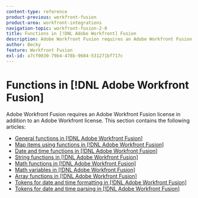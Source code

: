 ```yaml
---
content-type: reference
product-previous: workfront-fusion
product-area: workfront-integrations
navigation-topic: workfront-fusion-2-0
title: Functions in [!DNL Adobe Workfront] Fusion
description: Adobe Workfront Fusion requires an Adobe Workfront Fusion license in addition to an Adobe Workfront license.
author: Becky
feature: Workfront Fusion
exl-id: a7cf0030-79b4-478b-9684-531271bf717c
---
```

# Functions in [!DNL Adobe Workfront Fusion]

Adobe Workfront Fusion requires an Adobe Workfront Fusion license in addition to an Adobe Workfront license.
This section contains the following articles:

* [General functions in [!DNL Adobe Workfront Fusion]](../../workfront-fusion/functions/general-functions.md)
* [Map items using functions in [!DNL Adobe Workfront Fusion]](../../workfront-fusion/functions/map-using-functions.md)
* [Date and time functions in [!DNL Adobe Workfront Fusion]](../../workfront-fusion/functions/date-and-time-functions.md)
* [String functions in [!DNL Adobe Workfront Fusion]](../../workfront-fusion/functions/string-functions.md)
* [Math functions in [!DNL Adobe Workfront Fusion]](../../workfront-fusion/functions/math-functions.md)
* [Math variables in [!DNL Adobe Workfront Fusion]](../../workfront-fusion/functions/math-variables.md)
* [Array functions in [!DNL Adobe Workfront Fusion]](../../workfront-fusion/functions/array-functions.md)
* [Tokens for date and time formatting in [!DNL Adobe Workfront Fusion]](../../workfront-fusion/functions/tokens-for-date-and-time-formatting.md)
* [Tokens for date and time parsing in [!DNL Adobe Workfront Fusion]](../../workfront-fusion/functions/tokens-for-date-and-time-parsing.md)
